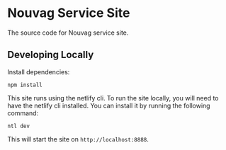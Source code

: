 # Nouvag Service Site

The source code for Nouvag service site.

## Developing Locally

Install dependencies:

```
npm install
```

This site runs using the netlify cli. To run the site locally, you will need to have the netlify cli installed. You can install it by running the following command:

```
ntl dev
```

This will start the site on `http://localhost:8888`.